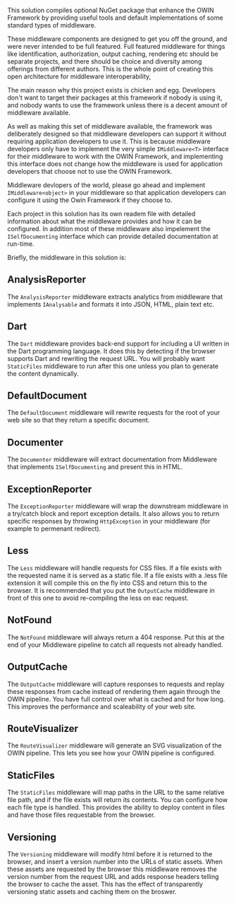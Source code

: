 This solution compiles optional NuGet package that enhance the OWIN Framework
by providing useful tools and default implementations of some standard types
of middleware.

These middleware components are designed to get you off the ground, and were
never intended to be full featured. Full featured middleware for things like
identification, authorization, output caching, rendering etc should be
separate projects, and there should be choice and diversity among offerings
from different authors. This is the whole point of creating this open architecture
for middleware interoperability,

The main reason why this project exists is chicken and egg. Developers don't
want to target their packages at this framework if nobody is using it, and 
nobody wants to use the framework unless there is a decent amount of middleware
available.

As well as making this set of middleware available, the framework was deliberately
designed so that middleware developers can support it without requiring
application developers to use it. This is because middleware developers only
have to implement the very simple `IMiddleware<T>` interface for their middleware
to work with the OWIN Framework, and implementing this interface does not
change how the middleware is used for application developers that choose not
to use the OWIN Framework.

Middleware devlopers of the world, please go ahead and implement `IMiddleware<object>`
in your middleware so that application developers can configure it using the Owin
Framework if they choose to.

Each project in this solution has its own readem file with detailed information
about what the middleware provides and how it can be configured. In addition
most of these middleware also impelement the `ISelfDocumenting` interface which
can provide detailed documentation at run-time.

Briefly, the middleware in this solution is:

## AnalysisReporter
The `AnalysisReporter` middleware extracts analytics from middleware that implements `IAnalysable` and formats it into JSON, HTML, plain text etc.

## Dart
The `Dart` middleware provides back-end support for including a UI written in the Dart programming 
language. It does this by detecting if the browser supports Dart and rewriting the
request URL. You will probably want `StaticFiles` middleware to run after this one
unless you plan to generate the content dynamically.

## DefaultDocument
The `DefaultDocument` middleware will rewrite requests for the root of your web site so that they
return a specific document.

## Documenter
The `Documenter` middleware will extract documentation from Middleware that implements `ISelfDocumenting`
and present this in HTML.

## ExceptionReporter
The `ExceptionReporter` middleware will wrap the downstream middleware in a try/catch block and report
exception details. It also allows you to return specific responses by throwing 
`HttpException` in your middleware (for example to permenant redirect).

## Less
The `Less` middleware will handle requests for CSS files. If a file exists with the requested name it
is served as a static file. If a file exists with a .less file extension it will compile
this on the fly into CSS and return this to the browser. It is recommended that you
put the `OutputCache` middleware in front of this one to avoid re-compiling the less
on eac request.

## NotFound
The `NotFound` middleware will always return a 404 response. Put this at the end of your Middleware
pipeline to catch all requests not already handled.

## OutputCache
The `OutputCache` middleware will capture responses to requests and replay these responses from cache
instead of rendering them again through the OWIN pipeline. You have full control over
what is cached and for how long. This improves the performance and scaleability of your
web site.

## RouteVisualizer
The `RouteVisualizer` middleware will generate an SVG visualization of the OWIN pipeline. This lets
you see how your OWIN pipeline is configured.

## StaticFiles
The `StaticFiles` middleware will map paths in the URL to the same relative file path, and if the
file exists will return its contents. You can configure how each file type is handled.
This provides the ability to deploy content in files and have those files requestable
from the browser.

## Versioning
The `Versioning` middleware will modify html before it is returned to the browser, and insert a version
number into the URLs of static assets. When these assets are requested by the browser
this middleware removes the version number from the request URL and adds response
headers telling the browser to cache the asset. This has the effect of transparently
versioning static assets and caching them on the broswer.
